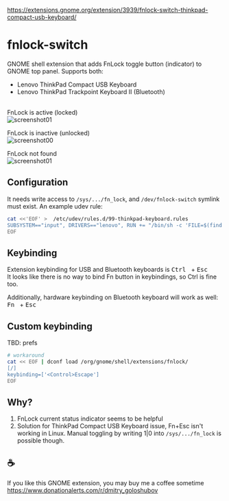 https://extensions.gnome.org/extension/3939/fnlock-switch-thinkpad-compact-usb-keyboard/

# fnlock-switch
GNOME shell extension that adds FnLock toggle button (indicator) to GNOME top panel. Supports both:
* Lenovo ThinkPad Compact USB Keyboard
* Lenovo ThinkPad Trackpoint Keyboard II (Bluetooth)
  
\
FnLock is active (locked)\
![screenshot01](https://github.com/goloshubov/tp-comp-keyboard-fnlk-switch/blob/master/about/screenshots/locked.png)

FnLock is inactive (unlocked)\
![screenshot00](https://github.com/goloshubov/tp-comp-keyboard-fnlk-switch/blob/master/about/screenshots/unlocked.png)

FnLock not found\
![screenshot01](https://github.com/goloshubov/tp-comp-keyboard-fnlk-switch/blob/master/about/screenshots/none.png)

## Configuration
It needs write access to `/sys/.../fn_lock`, and `/dev/fnlock-switch` symlink must exist. An example udev rule:

```bash
cat <<'EOF' >  /etc/udev/rules.d/99-thinkpad-keyboard.rules
SUBSYSTEM=="input", DRIVERS=="lenovo", RUN += "/bin/sh -c 'FILE=$(find /sys/devices/ -name fn_lock 2>/dev/null); test -f $FILE && chown <CHANGE_USERNAME> $FILE && ln -f -s $FILE /dev/fnlock-switch'"
EOF
```
## Keybinding
Extension keybinding for USB and Bluetooth keyboards is <kbd> Ctrl </kbd> + <kbd> Esc </kbd>\
It looks like there is no way to bind Fn button in keybindings, so Ctrl is fine too.

Additionally, hardware keybinding on Bluetooth keyboard will work as well: <kbd> Fn </kbd> + <kbd> Esc </kbd>

## Custom keybinding
TBD: prefs
```bash
# workaround
cat << EOF | dconf load /org/gnome/shell/extensions/fnlock/
[/]
keybinding=['<Control>Escape']
EOF
```
## Why?
1) FnLock current status indicator seems to be helpful
2) Solution for ThinkPad Compact USB Keyboard issue, Fn+Esc isn't working in Linux.
   Manual toggling by writing 1|0 into `/sys/.../fn_lock` is possible though.

## ☕
If you like this GNOME extension, you may buy me a coffee sometime\
https://www.donationalerts.com/r/dmitry_goloshubov
